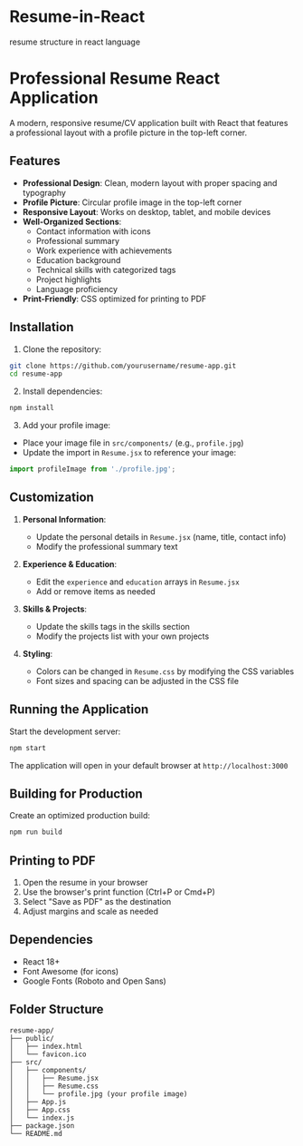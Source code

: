 # Resume-in-React
resume structure in react language 
# Professional Resume React Application



A modern, responsive resume/CV application built with React that features a professional layout with a profile picture in the top-left corner.

## Features

- **Professional Design**: Clean, modern layout with proper spacing and typography
- **Profile Picture**: Circular profile image in the top-left corner
- **Responsive Layout**: Works on desktop, tablet, and mobile devices
- **Well-Organized Sections**:
  - Contact information with icons
  - Professional summary
  - Work experience with achievements
  - Education background
  - Technical skills with categorized tags
  - Project highlights
  - Language proficiency
- **Print-Friendly**: CSS optimized for printing to PDF

## Installation

1. Clone the repository:
```bash
git clone https://github.com/yourusername/resume-app.git
cd resume-app
```

2. Install dependencies:
```bash
npm install
```

3. Add your profile image:
- Place your image file in `src/components/` (e.g., `profile.jpg`)
- Update the import in `Resume.jsx` to reference your image:
```jsx
import profileImage from './profile.jpg';
```

## Customization

1. **Personal Information**:
   - Update the personal details in `Resume.jsx` (name, title, contact info)
   - Modify the professional summary text

2. **Experience & Education**:
   - Edit the `experience` and `education` arrays in `Resume.jsx`
   - Add or remove items as needed

3. **Skills & Projects**:
   - Update the skills tags in the skills section
   - Modify the projects list with your own projects

4. **Styling**:
   - Colors can be changed in `Resume.css` by modifying the CSS variables
   - Font sizes and spacing can be adjusted in the CSS file

## Running the Application

Start the development server:
```bash
npm start
```

The application will open in your default browser at `http://localhost:3000`

## Building for Production

Create an optimized production build:
```bash
npm run build
```

## Printing to PDF

1. Open the resume in your browser
2. Use the browser's print function (Ctrl+P or Cmd+P)
3. Select "Save as PDF" as the destination
4. Adjust margins and scale as needed

## Dependencies

- React 18+
- Font Awesome (for icons)
- Google Fonts (Roboto and Open Sans)

## Folder Structure

```
resume-app/
├── public/
│   ├── index.html
│   └── favicon.ico
├── src/
│   ├── components/
│   │   ├── Resume.jsx
│   │   ├── Resume.css
│   │   └── profile.jpg (your profile image)
│   ├── App.js
│   ├── App.css
│   └── index.js
├── package.json
└── README.md
```



